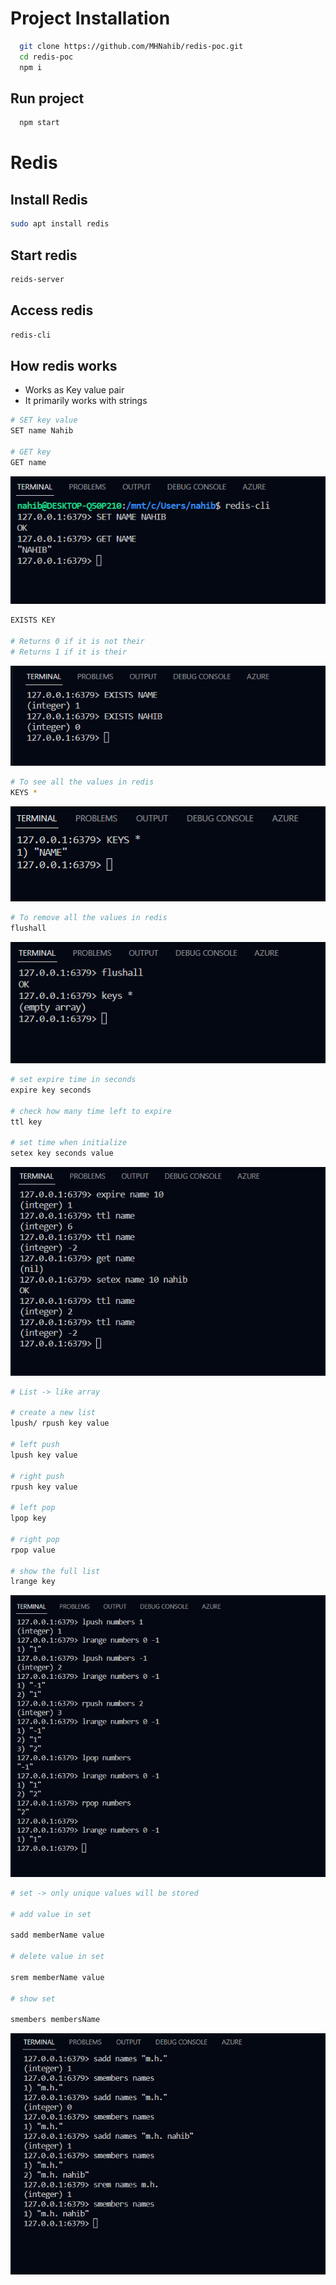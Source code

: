 # Project Installation

```bash
  git clone https://github.com/MHNahib/redis-poc.git
  cd redis-poc
  npm i
```

## Run project

```bash
  npm start
```

# Redis

## Install Redis

```bash
sudo apt install redis
```

## Start redis

```bash
reids-server
```

## Access redis

```bash
redis-cli
```

## How redis works

- Works as Key value pair
- It primarily works with strings

```bash
# SET key value
SET name Nahib

# GET key
GET name
```

![Untitled](doc-image/Untitled.png)

```bash
EXISTS KEY

# Returns 0 if it is not their
# Returns 1 if it is their
```

![Untitled](doc-image/Untitled%201.png)

```bash
# To see all the values in redis
KEYS *
```

![Untitled](doc-image/Untitled%202.png)

```bash
# To remove all the values in redis
flushall
```

![Untitled](doc-image/Untitled%203.png)

```bash
# set expire time in seconds
expire key seconds

# check how many time left to expire
ttl key

# set time when initialize
setex key seconds value
```

![Untitled](doc-image/Untitled%204.png)

```bash
# List -> like array

# create a new list
lpush/ rpush key value

# left push
lpush key value

# right push
rpush key value

# left pop
lpop key

# right pop
rpop value

# show the full list
lrange key
```

![Untitled](doc-image/Untitled%205.png)

```bash
# set -> only unique values will be stored

# add value in set

sadd memberName value

# delete value in set

srem memberName value

# show set

smembers membersName
```

![Untitled](doc-image/Untitled%206.png)
